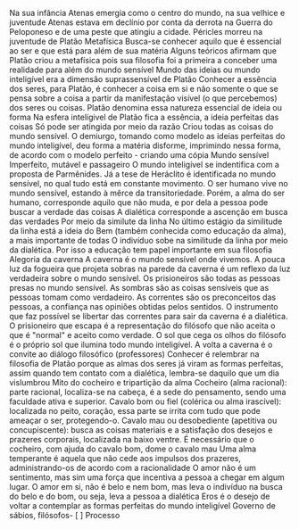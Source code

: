 
Na sua infância Atenas emergia como o centro do mundo, na sua velhice e juventude Atenas estava em declínio por conta da derrota na Guerra do Peloponeso e de uma peste que atingiu a cidade. Péricles morreu na juventude de Platão
Metafísica
Busca-se conhecer aquilo que é essencial ao ser e que está para além de sua matéria
Alguns teóricos afirmam que Platão criou a metafísica pois sua filosofia foi a primeira a conceber uma realidade para além do mundo sensível
Mundo das ideias ou mundo inteligível era a dimensão suprassensível de Platão
Conhecer a essência dos seres, para Platão, é conhecer a coisa em si e não somente o que se pensa sobre a coisa a partir da manifestação visível (o que percebemos) dos seres ou coisas. Platão denomina essa natureza essencial de ideia ou forma
Na esfera intelígivel de Platão fica a essência, a ideia perfeitas das coisas
Só pode ser atingida por meio da razão
Criou todas as coisas do mundo sensível. O demiurgo, tomando como modelo as ideias perfeitas do mundo inteligível, deu forma a matéria disforme, imprimindo nessa forma, de acordo com o modelo perfeito - criando uma cópia
Mundo sensível
Imperfeito, mutável e passageiro
O mundo inteligível se indentifica com a proposta de Parmênides. Já a tese de Heráclito é identificada no mundo sensível, no qual tudo está em constante movimento. O ser humano vive no mundo sensível, estando à mêrce da transitoriedade. Porém, a alma do ser humano, corresponde aquilo que não muda, e por dela a pessoa pode buscar a verdade das coisas
A dialética corresponde a ascenção em busca das verdades
Por meio da similute da linha 
No último estágio da similitude da linha está a ideia do Bem (também conhecida como educação da alma), a mais importante de todas
O indivíduo sobe na similitude da linha por meio da dialética. Por isso a educação tem papel importante em sua filosofia
Alegoria da caverna
A caverna é o mundo sensível onde vivemos.
A pouca luz da fogueira que projeta sobras na parede da caverna é um reflexo da luz verdadeira sobre o mundo sensível.
Os prisioneiros são todas as pessoas presas no mundo sensível.
As sombras são as coisas sensíveis que as pessoas tomam como verdadeiro.
As correntes são os preconceitos das pessoas, a confiança nas opiniões obtidas pelos sentidos.
O instrumento que faz possível se libertar das correntes para sair da caverna é a dialética.
O prisioneiro que escapa é a representação do filósofo que não aceita o que é "normal" e aceito como verdade. O sol que cega os olhos do filósofo é o próprio sol que ilumina todo mundo inteligível.
A volta a caverna é o convite ao diálogo filosófico (professores)
Conhecer é relembrar na filosofia de Platão porque as almas dos seres já viram as formas perfeitas, assim quando tem contato com a dialética, lembra-se daquilo que um dia vislumbrou
Mito do cocheiro e tripartição da alma
Cocheiro (alma racional): parte racional, localiza-se na cabeça, é a sede do pensamento, sendo uma faculdade ativa e superior.
Cavalo bom ou fiel (colérica ou alma irascível): localizada no peito, coração, essa parte se irrita com tudo que pode ameaçar o ser, protegendo-o.
Cavalo mau ou desobediente (apetitiva ou concupiscente): busca as coisas materiais e a satisfação dos desejos e prazeres corporais, localizada na baixo ventre. É necessário que o cocheiro, com ajuda do cavalo bom, dome o cavalo mau
Uma alma temperante é aquela que não cede aos impulsos dos prazeres, administrando-os de acordo com a racionalidade
O amor não é um sentimento, mas sim uma força que incentiva a pessoa a chegar em algum lugar. O amor em si, não é belo e nem bom, mas leva o indivíduo na busca do belo e do bom, ou seja, leva a pessoa a dialética
Eros é o desejo de voltar a contemplar as formas perfeitas do mundo inteligível
Governo de sábios, filósofos- [ ] Processo 
